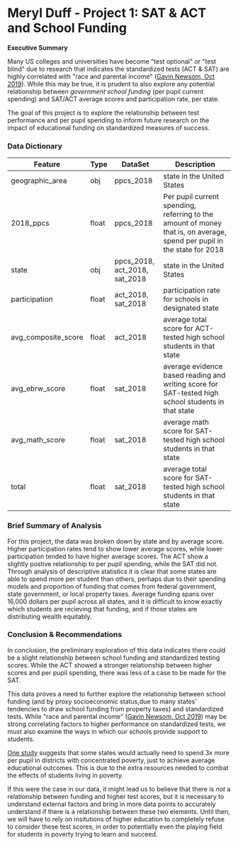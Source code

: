 # Meryl Duff - Project 1: SAT & ACT and School Funding

**Executive Summary**

Many US colleges and universities have become "test optional" or "test blind" due to research that indicates the standardized tests (ACT & SAT) are highly correlated with "race and parental income" ([Gavin Newsom, Oct 2019](https://www.gov.ca.gov/wp-content/uploads/2019/10/AB-751-Veto-Message.pdf)). While this may be true, it is prudent to also explore any potential relationship between *government school funding* (per pupil current spending) and SAT/ACT average scores and participation rate, per state. 

The goal of this project is to explore the relationship between test performance and per pupil spending to inform future research on the impact of educational funding on standardized measures of success.

### Data Dictionary
| Feature | Type | DataSet | Description |
|-|-|-|-|
| geographic_area | obj | ppcs_2018 | state in the United States |
| 2018_ppcs | float | ppcs_2018 | Per pupil current spending, referring to the amount of money that is, on average, spend per pupil in the state for 2018 |
| state | obj | ppcs_2018,<br>act_2018, sat_2018 | state in the United States |
| participation | float | act_2018, sat_2018 | participation rate for schools in designated state |
| avg_composite_score | float | act_2018 | average total score for ACT-tested high school students in that state |
| avg_ebrw_score | float | sat_2018 | average evidence based reading and writing score for SAT-tested high school students in that state |
| avg_math_score | float | sat_2018 | average math score for SAT-tested high school students in that state |
| total | float | sat_2018 | average total score for SAT-tested high school students in that state |

### Brief Summary of Analysis

For this project, the data was broken down by state and by average score. Higher participation rates tend to show lower average scores, while lower participation tended to have higher average scores. The ACT show a slightly postive relationship to per pupil spending, while the SAT did not. Through analysis of descriptive statistics it is clear that some states are able to spend more per student than others, perhaps due to their spending models and proportion of funding that comes from federal government, state government, or local property taxes. Average funding spans over 16,000 dollars per pupil across all states, and it is difficult to know exactly which students are recieving that funding, and if those states are distributing wealth equitably. 


### Conclusion & Recommendations

In conclusion, the preliminary exploration of this data indicates there could be a slight relationship between school funding and standardized testing scores. While the ACT showed a stronger relationship between higher scores and per pupil spending, there was less of a case to be made for the SAT. 

This data proves a need to further explore the relationship between school funding (and by proxy socioeconomic status,due to many states' tendencies to draw school funding from property taxes) and standardized tests. While "race and parental income" ([Gavin Newsom, Oct 2019](https://www.gov.ca.gov/wp-content/uploads/2019/10/AB-751-Veto-Message.pdf)) may be strong correlating factors to higher performance on standardized tests, we must also examine the ways in which our schools provide support to students. 

[One study](https://www.future-ed.org/state-education-funding-concentration-matters/) suggests that some states would actually need to spend 3x more per pupil in districts with concentrated poverty, just to achieve average educational outcomes. This is due to the extra resources needed to combat the effects of students living in poverty.

If this were the case in our data, it might lead us to believe that there is *not* a relationship between funding and higher test scores, but it is necessary to understand external factors and bring in more data points to accurately understand if there is a relationship between these two elements. Until then, we will have to rely on insitutions of higher education to completely refuse to consider these test scores, in order to potentially even the playing field for students in poverty trying to learn and succeed. 